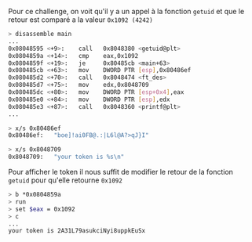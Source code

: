 Pour ce challenge, on voit qu'il y a un appel à la fonction `getuid` et que le retour est comparé a la valeur `0x1092 (4242)`

```bash
> disassemble main
...
0x08048595 <+9>:	call   0x8048380 <getuid@plt>
0x0804859a <+14>:	cmp    eax,0x1092
0x0804859f <+19>:	je     0x80485cb <main+63>
0x080485cb <+63>:	mov    DWORD PTR [esp],0x80486ef
0x080485d2 <+70>:	call   0x8048474 <ft_des>
0x080485d7 <+75>:	mov    edx,0x8048709
0x080485dc <+80>:	mov    DWORD PTR [esp+0x4],eax
0x080485e0 <+84>:	mov    DWORD PTR [esp],edx
0x080485e3 <+87>:	call   0x8048360 <printf@plt>
...

> x/s 0x80486ef
0x80486ef:	 "boe]!ai0FB@.:|L6l@A?>qJ}I"

> x/s 0x8048709
0x8048709:	 "your token is %s\n"
```

Pour afficher le token il nous suffit de modifier le retour de la fonction `getuid` pour qu'elle retourne `0x1092`

```bash
> b *0x0804859a
> run
> set $eax = 0x1092
> c
...
your token is 2A31L79asukciNyi8uppkEuSx
```
